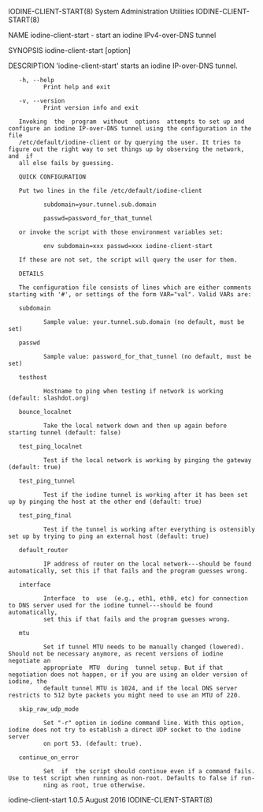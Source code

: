 IODINE-CLIENT-START(8)                                    System Administration Utilities                                   IODINE-CLIENT-START(8)

NAME
       iodine-client-start - start an iodine IPv4-over-DNS tunnel

SYNOPSIS
       iodine-client-start [option]

DESCRIPTION
       'iodine-client-start' starts an iodine IP-over-DNS tunnel.

       -h, --help
              Print help and exit

       -v, --version
              Print version info and exit

       Invoking  the  program  without  options  attempts to set up and configure an iodine IP-over-DNS tunnel using the configuration in the file
       /etc/default/iodine-client or by querying the user. It tries to figure out the right way to set things up by observing the network, and  if
       all else fails by guessing.

       QUICK CONFIGURATION

       Put two lines in the file /etc/default/iodine-client

              subdomain=your.tunnel.sub.domain

              passwd=password_for_that_tunnel

       or invoke the script with those environment variables set:

              env subdomain=xxx passwd=xxx iodine-client-start

       If these are not set, the script will query the user for them.

       DETAILS

       The configuration file consists of lines which are either comments starting with '#', or settings of the form VAR="val". Valid VARs are:

       subdomain

              Sample value: your.tunnel.sub.domain (no default, must be set)

       passwd

              Sample value: password_for_that_tunnel (no default, must be set)

       testhost

              Hostname to ping when testing if network is working (default: slashdot.org)

       bounce_localnet

              Take the local network down and then up again before starting tunnel (default: false)

       test_ping_localnet

              Test if the local network is working by pinging the gateway (default: true)

       test_ping_tunnel

              Test if the iodine tunnel is working after it has been set up by pinging the host at the other end (default: true)

       test_ping_final

              Test if the tunnel is working after everything is ostensibly set up by trying to ping an external host (default: true)

       default_router

              IP address of router on the local network---should be found automatically, set this if that fails and the program guesses wrong.

       interface

              Interface  to  use  (e.g., eth1, eth0, etc) for connection to DNS server used for the iodine tunnel---should be found automatically,
              set this if that fails and the program guesses wrong.

       mtu

              Set if tunnel MTU needs to be manually changed (lowered). Should not be necessary anymore, as recent versions of iodine negotiate an
              appropriate  MTU  during  tunnel setup. But if that negotiation does not happen, or if you are using an older version of iodine, the
              default tunnel MTU is 1024, and if the local DNS server restricts to 512 byte packets you might need to use an MTU of 220.

       skip_raw_udp_mode

              Set "-r" option in iodine command line. With this option, iodine does not try to establish a direct UDP socket to the iodine  server
              on port 53. (default: true).

       continue_on_error

              Set  if  the script should continue even if a command fails.  Use to test script when running as non-root. Defaults to false if run‐
              ning as root, true otherwise.

iodine-client-start 1.0.5                                           August 2016                                             IODINE-CLIENT-START(8)
